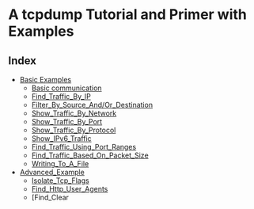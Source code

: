 # A tcpdump Tutorial and Primer with Examples

## Index
- [Basic Examples](#Basic_Example)
	- [Basic communication](#Basic_Communication)
	- [Find_Traffic_By_IP](#Find_Traffic_By_IP)
	- [Filter_By_Source_And/Or_Destination](#Filter_By_Source_And/Or_Destination)
	- [Show_Traffic_By_Network](#Show_Traffic_By_Network)
	- [Show_Traffic_By_Port](#Show_Traffic_By_Port)
	- [Show_Traffic_By_Protocol](#Show_Traffic_By_Protocol)
	- [Show_IPv6_Traffic](#Show_IPv6_Traffic)
	- [Find_Traffic_Using_Port_Ranges](#Find_Traffic_Using_Port_Ranges)
	- [Find_Traffic_Based_On_Packet_Size](#Find_Traffic_Based_On_Packet_Size)
	- [Writing_To_A_File](#Writing_To_A_File)
- [Advanced_Example](#Advanced_Example)
	- [Isolate_Tcp_Flags](#Isolate_Tcp_Flags)
	- [Find_Http_User_Agents](#Find_Http_User_Agents)
	- [Find_Clear
<!--stackedit_data:
eyJoaXN0b3J5IjpbNDM5NTI0NjIwXX0=
-->